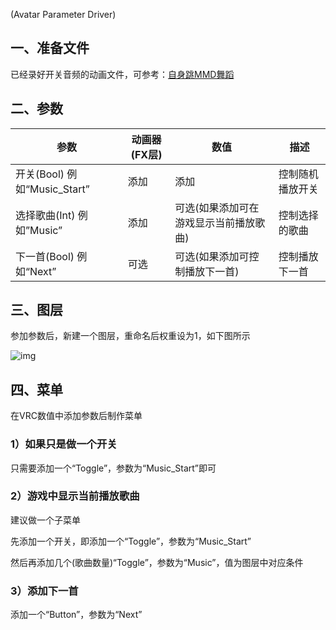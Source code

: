 (Avatar Parameter Driver)

## 一、准备文件

已经录好开关音频的动画文件，可参考：[自身跳MMD舞蹈](/VRChat/script/self_MMD.md#二、制作音乐开关)

## 二、参数

| 参数                         | 动画器(FX层) | 数值                                   | 描述             |
| ---------------------------- | ------------ | -------------------------------------- | ---------------- |
| 开关(Bool) 例如“Music_Start” | 添加         | 添加                                   | 控制随机播放开关 |
| 选择歌曲(Int) 例如”Music”    | 添加         | 可选(如果添加可在游戏显示当前播放歌曲) | 控制选择的歌曲   |
| 下一首(Bool) 例如“Next”      | 可选         | 可选(如果添加可控制播放下一首)         | 控制播放下一首   |

## 三、图层

参加参数后，新建一个图层，重命名后权重设为1，如下图所示

![img](https://cdn.jsdelivr.net/gh/yexca/image_hosting@master/顺序播放音乐.6da5laejoag0.webp)

## 四、菜单

在VRC数值中添加参数后制作菜单

### 1）如果只是做一个开关

只需要添加一个“Toggle”，参数为“Music_Start”即可

### 2）游戏中显示当前播放歌曲

建议做一个子菜单

先添加一个开关，即添加一个“Toggle”，参数为“Music_Start”

然后再添加几个(歌曲数量)“Toggle”，参数为“Music”，值为图层中对应条件

### 3）添加下一首

添加一个“Button”，参数为“Next”